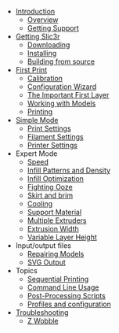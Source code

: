 <div id="manual-toc">

* [Introduction](/intro/overview.html)
    * [Overview](/intro/overview.html)
    * [Getting Support](/intro/getting-support.html)
* [Getting Slic3r](/getting-slic3r/getting-slic3r.html)
    * [Downloading](/getting-slic3r/getting-slic3r.html#downloading)
    * [Installing](/getting-slic3r/getting-slic3r.html#installing)
    * [Building from source](/getting-slic3r/getting-slic3r#building-from-source)
* [First Print](/first-print/calibration.html)
    * [Calibration](/first-print/calibration.html)
    * [Configuration Wizard](/first-print/configuration-wizard.html)
    * [The Important First Layer](/first-print/first-layer.html)
    * [Working with Models](/first-print/working-with-models.html)
    * [Printing](/first-print/printing.html)
* [Simple Mode](/simple-mode/simple-mode.html)
    * [Print Settings](/simple-mode/simple-mode.html#print-settings)
    * [Filament Settings](/simple-mode/simple-mode.html#filament-settings)
    * [Printer Settings](/simple-mode/simple-mode.html#printer-settings)
* Expert Mode
    * [Speed](/expert-mode/speed.html)
    * [Infill Patterns and Density](/expert-mode/infill.html)
    * [Infill Optimization](/expert-mode/infill-optimization.html)
    * [Fighting Ooze](/expert-mode/fighting-ooze.html)
    * [Skirt and brim](/expert-mode/skirt.html)
    * [Cooling](/expert-mode/cooling.html)
    * [Support Material](/expert-mode/support-material.html)
    * [Multiple Extruders](/expert-mode/multiple-extruders.html)
    * [Extrusion Width](/expert-mode/extrusion-width.html)
    * [Variable Layer Height](/expert-mode/variable-layer-height.html)
* Input/output files
    * [Repairing Models](/advanced/repairing-models.html)
    * [SVG Output](/advanced/svg-output.html)
* Topics
    * [Sequential Printing](/advanced/sequential-printing.html)
    * [Command Line Usage](/advanced/command-line.html)
    * [Post-Processing Scripts](/advanced/post-processing.html)
    * [Profiles and configuration](/configuration-organization/configuration-organization.html)
* [Troubleshooting](/troubleshooting/troubleshooting.html)
    * [Z Wobble](/troubleshooting/troubleshooting.html#z-wobble)
    
</div>
